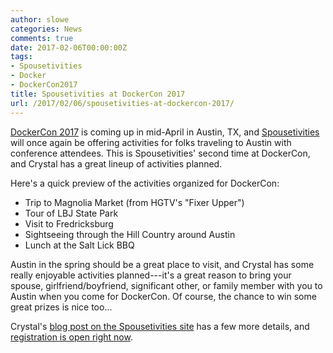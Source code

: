 ```yaml
---
author: slowe
categories: News
comments: true
date: 2017-02-06T00:00:00Z
tags:
- Spousetivities
- Docker
- DockerCon2017
title: Spousetivities at DockerCon 2017
url: /2017/02/06/spousetivities-at-dockercon-2017/
---
```


[DockerCon 2017][link-1] is coming up in mid-April in Austin, TX, and [Spousetivities][link-4] will once again be offering activities for folks traveling to Austin with conference attendees. This is Spousetivities' second time at DockerCon, and Crystal has a great lineup of activities planned.

Here's a quick preview of the activities organized for DockerCon:

* Trip to Magnolia Market (from HGTV's "Fixer Upper")
* Tour of LBJ State Park
* Visit to Fredricksburg
* Sightseeing through the Hill Country around Austin
* Lunch at the Salt Lick BBQ

Austin in the spring should be a great place to visit, and Crystal has some really enjoyable activities planned---it's a great reason to bring your spouse, girlfriend/boyfriend, significant other, or family member with you to Austin when you come for DockerCon. Of course, the chance to win some great prizes is nice too...

Crystal's [blog post on the Spousetivities site][link-2] has a few more details, and [registration is open right now][link-3].

[link-1]: http://2017.dockercon.com/
[link-2]: http://spousetivities.com/2017/02/2nd-annual-spousetivities-at-dockercon/
[link-3]: https://spousetivities.ticketleap.com/spousetivities-at-dockercon-austin/
[link-4]: http://spousetivities.com/
